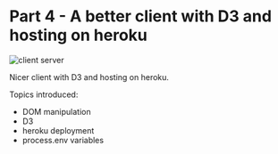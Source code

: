 Part 4 - A better client with D3 and hosting on heroku
======================================================

![client server](/img/ark_client_server.png)

Nicer client with D3 and hosting on heroku.

Topics introduced:

* DOM manipulation
* D3
* heroku deployment
* process.env variables